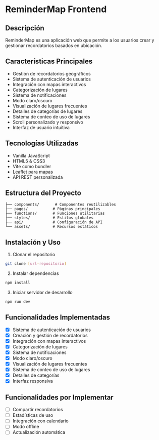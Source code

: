 # ReminderMap Frontend

## Descripción

ReminderMap es una aplicación web que permite a los usuarios crear y gestionar recordatorios basados en ubicación.

## Características Principales

- Gestión de recordatorios geográficos
- Sistema de autenticación de usuarios
- Integración con mapas interactivos
- Categorización de lugares
- Sistema de notificaciones
- Modo claro/oscuro
- Visualización de lugares frecuentes
- Detalles de categorías de lugares
- Sistema de conteo de uso de lugares
- Scroll personalizado y responsivo
- Interfaz de usuario intuitiva

## Tecnologías Utilizadas

- Vanilla JavaScript
- HTML5 & CSS3
- Vite como bundler
- Leaflet para mapas
- API REST personalizada

## Estructura del Proyecto

```src/
├── components/       # Componentes reutilizables
├── pages/           # Páginas principales
├── functions/       # Funciones utilitarias
├── styles/          # Estilos globales
├── api/             # Configuración de API
└── assets/          # Recursos estáticos
```

## Instalación y Uso

1. Clonar el repositorio

```bash
git clone [url-repositorio]
```

2. Instalar dependencias

```bash
npm install
```

3. Iniciar servidor de desarrollo

```bash
npm run dev
```

## Funcionalidades Implementadas

- [x] Sistema de autenticación de usuarios
- [x] Creación y gestión de recordatorios
- [x] Integración con mapas interactivos
- [x] Categorización de lugares
- [x] Sistema de notificaciones
- [x] Modo claro/oscuro
- [x] Visualización de lugares frecuentes
- [x] Sistema de conteo de uso de lugares
- [x] Detalles de categorías
- [x] Interfaz responsiva

## Funcionalidades por Implementar

- [ ] Compartir recordatorios
- [ ] Estadísticas de uso
- [ ] Integración con calendario
- [ ] Modo offline
- [ ] Actualización automática
